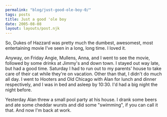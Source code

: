 ```yaml
---
permalink: "blog/just-good-ole-boy-0/"
tags: posts
title: Just a good 'ole boy
date: 2005-08-08
layout: layouts/post.njk
---
```


So, Dukes of Hazzard was pretty much the dumbest, awesomest, most entertaining movie I've seen in a long, long time. I loved it. 

Anyway, on Friday Angie, Mullens, Anna, and I went to see the movie, followed by some drinks at Jimmy's and down town. I stayed out way late, but had a good time. Saturday I had to run out to my parents' house to take care of their cat while they're on vacation. Other than that, I didn't do much all day. I went to Hooters and Old Chicago with Alan for lunch and dinner respectively, and I was in bed and asleep by 10:30. I'd had a big night the night before. 

Yesterday Alan threw a small pool party at his house. I drank some beers and ate some cheddar wursts and did some "swimming", if you can call it that. And now I'm back at work.